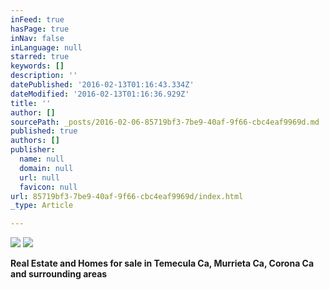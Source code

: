 ```yaml
---
inFeed: true
hasPage: true
inNav: false
inLanguage: null
starred: true
keywords: []
description: ''
datePublished: '2016-02-13T01:16:43.334Z'
dateModified: '2016-02-13T01:16:36.929Z'
title: ''
author: []
sourcePath: _posts/2016-02-06-85719bf3-7be9-40af-9f66-cbc4eaf9969d.md
published: true
authors: []
publisher:
  name: null
  domain: null
  url: null
  favicon: null
url: 85719bf3-7be9-40af-9f66-cbc4eaf9969d/index.html
_type: Article

---
```

![](https://the-grid-user-content.s3-us-west-2.amazonaws.com/99e0ad15-fa33-4c72-92cb-b817d9388910.jpg)
![](https://the-grid-user-content.s3-us-west-2.amazonaws.com/fb5ead0a-cd2f-460f-bc28-eb736c32bbd8.jpg)

**Real Estate and Homes for sale in Temecula Ca, Murrieta Ca, Corona Ca and surrounding areas**